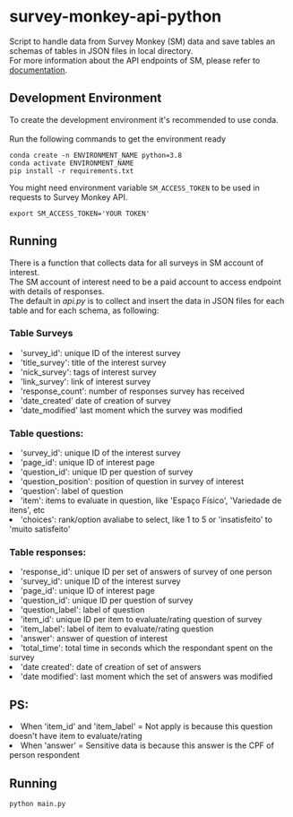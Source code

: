 # survey-monkey-api-python


Script to handle data from Survey Monkey (SM) data and save tables an schemas of tables in JSON files 
in local directory. <br>
For more information about the API endpoints of SM, please refer to
[documentation](https://developer.surveymonkey.com/api/v3/).


## Development Environment

To create the development environment it's recommended to use conda.<br>
<br>
Run the following commands to get the environment ready

```
conda create -n ENVIRONMENT_NAME python=3.8
conda activate ENVIRONMENT_NAME
pip install -r requirements.txt
```

You might need environment variable `SM_ACCESS_TOKEN` to be used in requests to Survey Monkey API.

```
export SM_ACCESS_TOKEN='YOUR TOKEN'
```

## Running
There is a function that collects data for all surveys in SM account of interest. <br>
The SM account of interest need to be a paid account to access endpoint with details of responses. <br>
The default in <i> api.py </i> is to collect and insert the data in JSON files for each table and for each schema, as 
following:<br>

### Table Surveys
<li> 'survey_id': unique ID of the interest survey <br> </li>
<li> 'title_survey': title of the interest survey <br> </li>
<li> 'nick_survey': tags of interest survey <br> </li>
<li> 'link_survey': link of interest survey <br> </li>
<li> 'response_count': number of responses survey has received <br> </li>
<li> 'date_created' date of creation of survey <br> </li>
<li> 'date_modified' last moment which the survey was modified <br> </li>

### Table questions:
<li> 'survey_id': unique ID of the interest survey <br> </li>
<li> 'page_id': unique ID of interest page <br> </li>
<li> 'question_id': unique ID per question of survey <br> </li>
<li> 'question_position': position of question in survey of interest <br> </li>
<li> 'question': label of question  <br> </li>
<li> 'item': items to evaluate in question, like 'Espaço Físico', 'Variedade de itens', etc <br> </li>
<li> 'choices': rank/option avaliabe to select, like 1 to 5 or 'insatisfeito' to 'muito satisfeito' <br> </li>

          
### Table responses:
<li> 'response_id': unique ID per set of answers of survey of one person <br> </li>
<li> 'survey_id': unique ID of the interest survey <br> </li>
<li> 'page_id': unique ID of interest page <br> </li>
<li> 'question_id': unique ID per question of survey <br> </li>
<li> 'question_label': label of question <br> </li>
<li> 'item_id': unique ID per item to evaluate/rating question of survey <br> </li>
<li> 'item_label': label of item to evaluate/rating question <br> </li>
<li> 'answer': answer of question of interest <br> </li>
<li> 'total_time': total time in seconds which the respondant spent on the survey <br> </li>
<li> 'date created': date of creation of set of answers <br> </li>
<li> 'date modified': last moment which the set of answers was modified <br> </li>

## PS:
<li> When 'item_id' and 'item_label' = Not apply is because this question doesn't have item to evaluate/rating <br> </li>
<li> When 'answer' = Sensitive data is because this answer is the CPF of person respondent <br> </li>

## Running
```
python main.py
```
